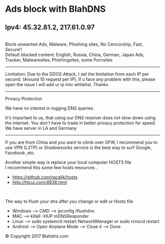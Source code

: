 <h1> Ads block with BlahDNS </h1>
<h2>Ipv4: 45.32.81.2, 217.61.0.97
</h2><br>
Block unwanted Ads, Malware, Phisihing sites, No Cencorship, Fast, Secure!!
<br>
Default blocked content: English, Russia, China, German, Japan Ads, Tracker, Malwaresites, Phishingsites, some Pornsites
<hr>
Limitation: Due to the DDOS Attack, I set the limitation from each IP per second. (Around 10 request per IP), If u face any problem with this, please open the issue I will add ur ip into whitelist. 
Thanks 
<hr>

<p>Privacy Protection</p><p>
We have no interest in logging DNS queries.</p>
<p>
It's important to us, that using our DNS resolver does not slow down using the internet. You don't have to trade in better privacy protection for speed. We have server in LA and Germany
</p>
<hr>
<p> If you are from China and you want to climb over GFW, I recommend you to use VPN (L2TP) or Shadowsocks service is the best way to surf Google, Facebook ,etc.</p>
<p> Another simple way is replace your local computer HOSTS file <br> I recommend this some few hosts resources .<br>
<ul>
<li><a href="https://github.com/racaljk/hosts">https://github.com/racaljk/hosts</a></li>
<li><a href="http://htcui.com/4938.html">http://htcui.com/4938.html</a></li>
</ul>
<br>
<p> The way to flush your dns after you change or edit ur Hosts file </p>
<ul>
<li> Windows --> CMD --> ipconfig /flushdns </li>
<li> MAC --> killall -HUP mDNSResponder </li>
<li> Linux --> sudo systemctl restart NetworkManager or sudo rcnscd restart </li>
<li> Android --> Open Airplane Mode --> Close it --> Done </li>
</ul>

<p>&copy; Copyright 2017 Blahdns.com </p>

